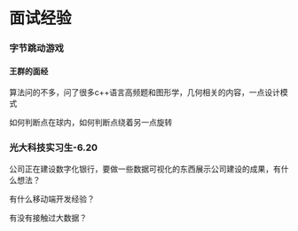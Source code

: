 # 面试经验

### 字节跳动游戏

#### 王群的面经

算法问的不多，问了很多c++语言高频题和图形学，几何相关的内容，一点设计模式

如何判断点在球内，如何判断点绕着另一点旋转



### 光大科技实习生-6.20

公司正在建设数字化银行，要做一些数据可视化的东西展示公司建设的成果，有什么想法？

有什么移动端开发经验？

有没有接触过大数据？



